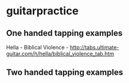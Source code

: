 guitarpractice
==============

One handed tapping examples
---------------------------

Hella - Biblical Violence - http://tabs.ultimate-guitar.com/h/hella/biblical_violence_tab.htm

Two handed tapping examples
---------------------------
